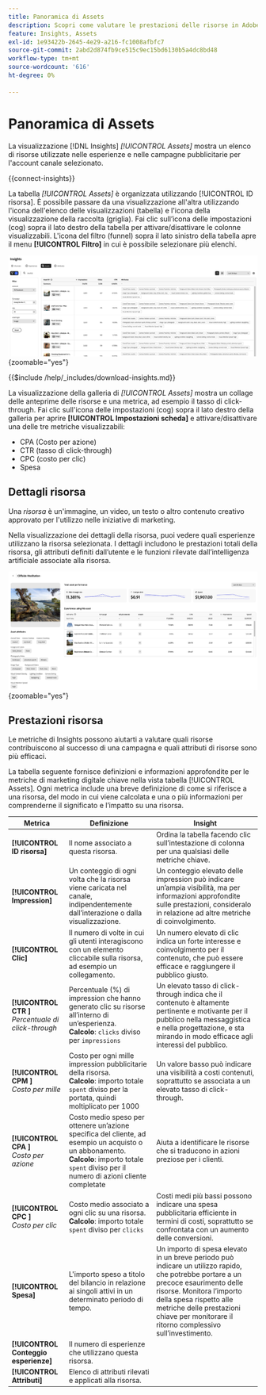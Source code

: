 ```yaml
---
title: Panoramica di Assets
description: Scopri come valutare le prestazioni delle risorse in Adobe GenStudio for Performance Marketing.
feature: Insights, Assets
exl-id: 1e93422b-2645-4e29-a216-fc1008afbfc7
source-git-commit: 2abd2d874fb9ce515c9ec15bd6130b5a4dc8bd48
workflow-type: tm+mt
source-wordcount: '616'
ht-degree: 0%

---
```


# Panoramica di Assets

La visualizzazione [!DNL Insights] _[!UICONTROL Assets]_ mostra un elenco di risorse utilizzate nelle esperienze e nelle campagne pubblicitarie per l&#39;account canale selezionato.

{{connect-insights}}

La tabella _[!UICONTROL Assets]_ è organizzata utilizzando [!UICONTROL ID risorsa]. È possibile passare da una visualizzazione all&#39;altra utilizzando l&#39;icona dell&#39;elenco delle visualizzazioni (tabella) e l&#39;icona della visualizzazione della raccolta (griglia). Fai clic sull’icona delle impostazioni (cog) sopra il lato destro della tabella per attivare/disattivare le colonne visualizzabili. L&#39;icona del filtro (funnel) sopra il lato sinistro della tabella apre il menu **[!UICONTROL Filtro]** in cui è possibile selezionare più elenchi.

![Filtro e tabella di Assets](/help/assets/insights-assets-filter.png){zoomable="yes"}

{{$include /help/_includes/download-insights.md}}

La visualizzazione della galleria di _[!UICONTROL Assets]_ mostra un collage delle anteprime delle risorse e una metrica, ad esempio il tasso di click-through. Fai clic sull&#39;icona delle impostazioni (cog) sopra il lato destro della galleria per aprire **[!UICONTROL Impostazioni scheda]** e attivare/disattivare una delle tre metriche visualizzabili:

- CPA (Costo per azione)
- CTR (tasso di click-through)
- CPC (costo per clic)
- Spesa

## Dettagli risorsa

Una _risorsa_ è un&#39;immagine, un video, un testo o altro contenuto creativo approvato per l&#39;utilizzo nelle iniziative di marketing.

Nella visualizzazione dei dettagli della risorsa, puoi vedere quali esperienze utilizzano la risorsa selezionata. I dettagli includono le prestazioni totali della risorsa, gli attributi definiti dall’utente e le funzioni rilevate dall’intelligenza artificiale associate alla risorsa.

![Dettagli risorsa](/help/assets/insights-asset-details.png){zoomable="yes"}

## Prestazioni risorsa

Le metriche di Insights possono aiutarti a valutare quali risorse contribuiscono al successo di una campagna e quali attributi di risorse sono più efficaci.

La tabella seguente fornisce definizioni e informazioni approfondite per le metriche di marketing digitale chiave nella vista tabella [!UICONTROL Assets]. Ogni metrica include una breve definizione di come si riferisce a una risorsa, del modo in cui viene calcolata e una o più informazioni per comprenderne il significato e l’impatto su una risorsa.

| Metrica | Definizione | Insight |
| ---------------------- | ----------------------------- | -------------------------------- |
| **[!UICONTROL ID risorsa]** | Il nome associato a questa risorsa. | Ordina la tabella facendo clic sull’intestazione di colonna per una qualsiasi delle metriche chiave. |
| **[!UICONTROL Impression]** | Un conteggio di ogni volta che la risorsa viene caricata nel canale, indipendentemente dall’interazione o dalla visualizzazione. | Un conteggio elevato delle impression può indicare un’ampia visibilità, ma per informazioni approfondite sulle prestazioni, consideralo in relazione ad altre metriche di coinvolgimento. |
| **[!UICONTROL Clic]** | Il numero di volte in cui gli utenti interagiscono con un elemento cliccabile sulla risorsa, ad esempio un collegamento. | Un numero elevato di clic indica un forte interesse e coinvolgimento per il contenuto, che può essere efficace e raggiungere il pubblico giusto. |
| **[!UICONTROL CTR ]**<br>_Percentuale di click-through_ | Percentuale (%) di impression che hanno generato clic su risorse all’interno di un’esperienza.<br>**Calcolo**: `clicks` diviso per `impressions` | Un elevato tasso di click-through indica che il contenuto è altamente pertinente e motivante per il pubblico nella messaggistica e nella progettazione, e sta mirando in modo efficace agli interessi del pubblico. |
| **[!UICONTROL CPM ]**<br>_Costo per mille_ | Costo per ogni mille impression pubblicitarie della risorsa.<br>**Calcolo**: importo totale `spent` diviso per la portata, quindi moltiplicato per 1000 | Un valore basso può indicare una visibilità a costi contenuti, soprattutto se associata a un elevato tasso di click-through. |
| **[!UICONTROL CPA ]**<br>_Costo per azione_ | Costo medio speso per ottenere un’azione specifica del cliente, ad esempio un acquisto o un abbonamento.<br>**Calcolo**: importo totale `spent` diviso per il numero di azioni cliente completate | Aiuta a identificare le risorse che si traducono in azioni preziose per i clienti. |
| **[!UICONTROL CPC ]**<br>_Costo per clic_ | Costo medio associato a ogni clic su una risorsa.<br>**Calcolo**: importo totale `spent` diviso per `clicks` | Costi medi più bassi possono indicare una spesa pubblicitaria efficiente in termini di costi, soprattutto se confrontata con un aumento delle conversioni. |
| **[!UICONTROL Spesa]** | L&#39;importo speso a titolo del bilancio in relazione ai singoli attivi in un determinato periodo di tempo. | Un importo di spesa elevato in un breve periodo può indicare un utilizzo rapido, che potrebbe portare a un precoce esaurimento delle risorse. Monitora l’importo della spesa rispetto alle metriche delle prestazioni chiave per monitorare il ritorno complessivo sull’investimento. |
| **[!UICONTROL Conteggio esperienze]** | Il numero di esperienze che utilizzano questa risorsa. | |
| **[!UICONTROL Attributi]** | Elenco di attributi rilevati e applicati alla risorsa. | |
